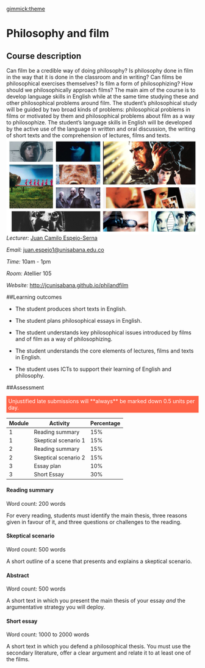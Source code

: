 [gimmick:theme](united)

# Philosophy and film

## Course description 


Can film be a credible way of doing philosophy? Is philosophy done in film in the way that it is done in the classroom and in writing? Can films be philosophical exercises themselves? Is film a form of philosophizing? How should we philosophically approach films? The main aim of the course is to develop language skills in English while at the same time studying these and other philosophical problems around film. The student’s philosophical study will be guided by two broad kinds of problems: philosophical problems in films or motivated by them and philosophical problems about film as a way to philosophize. The student’s language skills in English will be developed by the active use of the language in written and oral discussion, the writing of short texts and the comprehension of lectures, films and texts. 
<img src="img/posters2.jpg" style="float:right;">




*Lecturer:* [Juan Camilo Espejo-Serna](http://jcunisabana.github.io/)

*Email:* juan.espejo1@unisabana.edu.co

*Time:* 10am - 1pm 

*Room:* Atellier 105

*Website:* http://jcunisabana.github.io/philandfilm

##Learning outcomes


- The student produces short texts in English.

- The student plans philosophical essays in English.

- The student understands key philosophical issues introduced by films and of film as a way of philosophizing.

- The student understands the core elements of lectures, films and texts in English.

-   The student uses ICTs to support their learning of English and philosophy.

##Assessment
<p style="color:white; background-color:Tomato; padding: 5px; "> Unjustified late submissions will **always** be marked down 0.5 units per day.</p>

|Module|Activity|Percentage|
| --- | --- | --- |
|1|    Reading summary            |15%
|    1 |   Skeptical scenario 1                               |    15%
 |    2 |     Reading summary                            |   15%
|     2 |     Skeptical scenario 2                             |  15%
 |    3 |    Essay plan   |    10%
  |   3  |   Short Essay         |           30%
#### Reading summary
Word count: 200 words

For every reading, students must identify the main thesis, three reasons given in favour of it, and three questions or challenges to the reading.


#### Skeptical scenario
Word count: 500 words

A short outline of a scene that presents and explains a skeptical scenario. 

#### Abstract
Word count: 500 words

A short text in which you present the main thesis of your essay *and* the argumentative strategy you will deploy.

#### Short essay
Word count: 1000 to 2000 words

A short text in which you defend a philosophical thesis. You must use the secondary literature, offer a clear argument and relate it to at least one of the films. 



